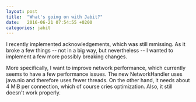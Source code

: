 ```yaml
---
layout: post
title:  "What's going on with Jabit?"
date:   2016-06-21 07:54:55 +0200
categories: jabit
---
```

I recently implemented acknowledgements, which was still mmissing. As it broke a few things -- not in a big way, but nevertheless -- I wanted to implement a few more possibly breaking changes.

More specifically, I want to improve network performance, which currently seems to have a few performance issues. The new NetworkHandler uses java.nio and therefore uses fewer threads. On the other hand, it needs about 4 MiB per connection, which of course cries optimization. Also, it still doesn't work properly.

